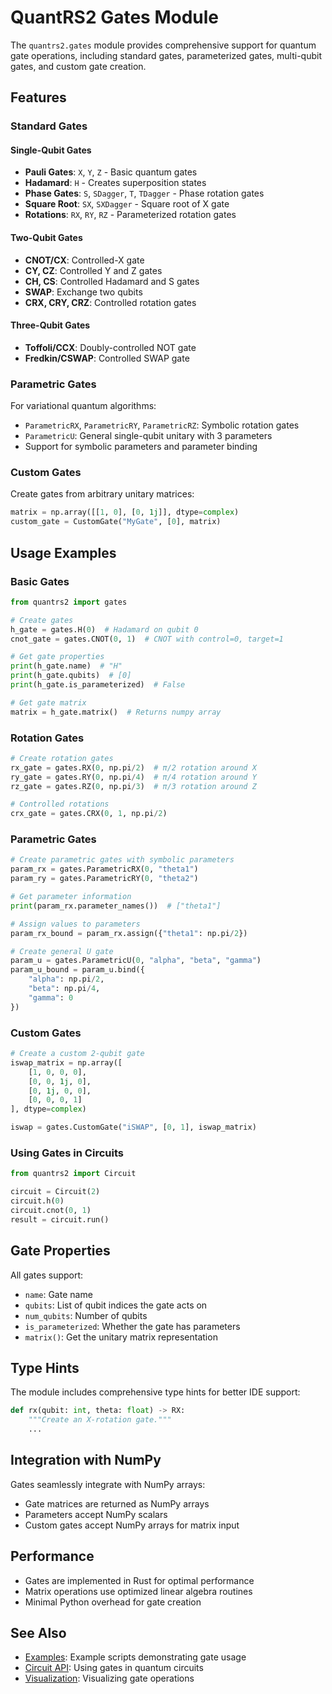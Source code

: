 # QuantRS2 Gates Module

The `quantrs2.gates` module provides comprehensive support for quantum gate operations, including standard gates, parameterized gates, multi-qubit gates, and custom gate creation.

## Features

### Standard Gates

#### Single-Qubit Gates
- **Pauli Gates**: `X`, `Y`, `Z` - Basic quantum gates
- **Hadamard**: `H` - Creates superposition states
- **Phase Gates**: `S`, `SDagger`, `T`, `TDagger` - Phase rotation gates
- **Square Root**: `SX`, `SXDagger` - Square root of X gate
- **Rotations**: `RX`, `RY`, `RZ` - Parameterized rotation gates

#### Two-Qubit Gates
- **CNOT/CX**: Controlled-X gate
- **CY, CZ**: Controlled Y and Z gates
- **CH, CS**: Controlled Hadamard and S gates
- **SWAP**: Exchange two qubits
- **CRX, CRY, CRZ**: Controlled rotation gates

#### Three-Qubit Gates
- **Toffoli/CCX**: Doubly-controlled NOT gate
- **Fredkin/CSWAP**: Controlled SWAP gate

### Parametric Gates

For variational quantum algorithms:
- `ParametricRX`, `ParametricRY`, `ParametricRZ`: Symbolic rotation gates
- `ParametricU`: General single-qubit unitary with 3 parameters
- Support for symbolic parameters and parameter binding

### Custom Gates

Create gates from arbitrary unitary matrices:
```python
matrix = np.array([[1, 0], [0, 1j]], dtype=complex)
custom_gate = CustomGate("MyGate", [0], matrix)
```

## Usage Examples

### Basic Gates

```python
from quantrs2 import gates

# Create gates
h_gate = gates.H(0)  # Hadamard on qubit 0
cnot_gate = gates.CNOT(0, 1)  # CNOT with control=0, target=1

# Get gate properties
print(h_gate.name)  # "H"
print(h_gate.qubits)  # [0]
print(h_gate.is_parameterized)  # False

# Get gate matrix
matrix = h_gate.matrix()  # Returns numpy array
```

### Rotation Gates

```python
# Create rotation gates
rx_gate = gates.RX(0, np.pi/2)  # π/2 rotation around X
ry_gate = gates.RY(0, np.pi/4)  # π/4 rotation around Y
rz_gate = gates.RZ(0, np.pi/3)  # π/3 rotation around Z

# Controlled rotations
crx_gate = gates.CRX(0, 1, np.pi/2)
```

### Parametric Gates

```python
# Create parametric gates with symbolic parameters
param_rx = gates.ParametricRX(0, "theta1")
param_ry = gates.ParametricRY(0, "theta2")

# Get parameter information
print(param_rx.parameter_names())  # ["theta1"]

# Assign values to parameters
param_rx_bound = param_rx.assign({"theta1": np.pi/2})

# Create general U gate
param_u = gates.ParametricU(0, "alpha", "beta", "gamma")
param_u_bound = param_u.bind({
    "alpha": np.pi/2,
    "beta": np.pi/4, 
    "gamma": 0
})
```

### Custom Gates

```python
# Create a custom 2-qubit gate
iswap_matrix = np.array([
    [1, 0, 0, 0],
    [0, 0, 1j, 0],
    [0, 1j, 0, 0],
    [0, 0, 0, 1]
], dtype=complex)

iswap = gates.CustomGate("iSWAP", [0, 1], iswap_matrix)
```

### Using Gates in Circuits

```python
from quantrs2 import Circuit

circuit = Circuit(2)
circuit.h(0)
circuit.cnot(0, 1)
result = circuit.run()
```

## Gate Properties

All gates support:
- `name`: Gate name
- `qubits`: List of qubit indices the gate acts on
- `num_qubits`: Number of qubits
- `is_parameterized`: Whether the gate has parameters
- `matrix()`: Get the unitary matrix representation

## Type Hints

The module includes comprehensive type hints for better IDE support:

```python
def rx(qubit: int, theta: float) -> RX:
    """Create an X-rotation gate."""
    ...
```

## Integration with NumPy

Gates seamlessly integrate with NumPy arrays:
- Gate matrices are returned as NumPy arrays
- Parameters accept NumPy scalars
- Custom gates accept NumPy arrays for matrix input

## Performance

- Gates are implemented in Rust for optimal performance
- Matrix operations use optimized linear algebra routines
- Minimal Python overhead for gate creation

## See Also

- [Examples](../../../examples/): Example scripts demonstrating gate usage
- [Circuit API](../README.md): Using gates in quantum circuits
- [Visualization](../visualization.py): Visualizing gate operations